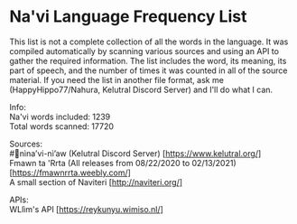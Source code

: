 # Na'vi Language Frequency List

This list is not a complete collection of all the words in the language.
It was compiled automatically by scanning various sources and using an API to gather the required information.
The list includes the word, its meaning, its part of speech, and the number of times it was counted in all of the source material.
If you need the list in another file format, ask me (HappyHippo77/Nahura, Kelutral Discord Server) and I'll do what I can.

Info:  
	Na'vi words included: 1239  
	Total words scanned: 17720  
  
Sources:  
	#💙nìna’vi-nì’aw (Kelutral Discord Server) [https://www.kelutral.org/]  
	Fmawn ta 'Rrta (All releases from 08/22/2020 to 02/13/2021) [https://fmawnrrta.weebly.com/]  
	A small section of Naviteri [http://naviteri.org/]  
  
APIs:  
	WLlìm's API [https://reykunyu.wimiso.nl/]  
